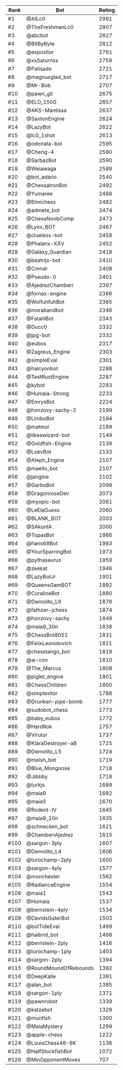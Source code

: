 Rank|Bot|Rating
---|---|---
#1|@AILc0|2991
#2|@TheFreshmanLc0|2907
#3|@abcbot|2827
#4|@BitByByte|2812
#5|@expositor|2761
#6|@xxSaturnxx|2759
#7|@Palisade|2721
#8|@magnusglad_bot|2717
#9|@Mr-Bob|2707
#10|@pawn_git|2675
#11|@ELO_1500|2657
#12|@AKS-Mantissa|2637
#13|@SaxtonEngine|2624
#14|@LazyBot|2622
#15|@lc0_1shot|2613
#16|@odonata-bot|2595
#17|@Cheng-4|2590
#18|@SarbazBot|2590
#19|@Weiawaga|2589
#20|@bot_adario|2540
#21|@ChessatronBot|2492
#22|@Yumaree|2488
#23|@Elmichess|2482
#24|@admete_bot|2474
#25|@ChessNoobComp|2473
#26|@Lynx_BOT|2467
#27|@clueless-bot|2458
#28|@Phalanx-XXV|2452
#29|@Galaxy_Guardian|2418
#30|@beatrijs-bot|2410
#31|@Cmndr|2408
#32|@Pseudo-0|2401
#33|@AjedrezChamberi|2397
#34|@fornax-engine|2366
#35|@WolfuhfuhBot|2365
#36|@morabandbot|2346
#37|@FataliiBot|2343
#38|@Ducc0|2332
#39|@jpg-bot|2332
#40|@eubos|2317
#41|@Zagreus_Engine|2303
#42|@simpleEval|2301
#43|@halcyonbot|2288
#44|@TestRustEngine|2287
#45|@kybot|2283
#46|@Humaia-Strong|2233
#47|@EmrysBot|2224
#48|@honzovy-sachy-2|2199
#49|@LimboBot|2194
#50|@matmoi|2189
#51|@likeawizard-bot|2149
#52|@Goldfish-Engine|2139
#53|@LoevBot|2133
#54|@Aleph_Engine|2107
#55|@maello_bot|2107
#56|@jangine|2102
#57|@GarboBot|2099
#58|@DragonroseDev|2073
#59|@myopic-bot|2061
#60|@LeElaGuess|2060
#61|@BLANK_BOT|2003
#62|@SAkunIA|2000
#63|@TopasBot|1986
#64|@hans68Bot|1983
#65|@YourSparringBot|1973
#66|@pythasaurus|1959
#67|@zeekat|1946
#68|@LazyBotJr|1901
#69|@QueensGamBOT|1892
#70|@CoralineBot|1880
#71|@Demolito_L6|1876
#72|@fathzer-jchess|1874
#73|@honzovy-sachy|1848
#74|@maia9_30n|1838
#75|@ChessBot8051|1831
#76|@FelixLeonidovich|1821
#77|@chesstango_bot|1818
#78|@ai-con|1810
#79|@The_Marcus|1808
#80|@piglet_engine|1801
#81|@ChessChildren|1800
#82|@simplexitor|1788
#83|@Drunken-pipe-bomb|1777
#84|@sudobot_chess|1773
#85|@baby_eubos|1772
#86|@HardRok|1757
#87|@Virutor|1737
#88|@KlaraDestroyer-aB|1725
#89|@Demolito_L5|1724
#90|@melsh_bot|1719
#91|@Blue_Mongoose|1718
#92|@Jibbby|1718
#93|@turkjs|1689
#94|@maia9|1682
#95|@maia5|1670
#96|@Rodent-IV|1645
#97|@maia9_10n|1635
#98|@schnecken_bot|1621
#99|@ChamberiAjedrez|1615
#100|@sargon-3ply|1607
#101|@Demolito_L4|1606
#102|@turochamp-2ply|1600
#103|@sargon-4ply|1577
#104|@monchester|1562
#105|@RadianceEngine|1554
#106|@maia1|1543
#107|@Humaia|1537
#108|@bernstein-4ply|1534
#109|@DavidsGuterBot|1503
#110|@botTideEval|1499
#111|@haibrid_bot|1498
#112|@bernstein-2ply|1416
#113|@turochamp-1ply|1403
#114|@sargon-2ply|1394
#115|@RoundMoundOfRebounds|1392
#116|@DeepKalle|1391
#117|@alan_bot|1385
#118|@sargon-1ply|1371
#119|@pawnrobot|1339
#120|@katzebot|1329
#121|@munfish|1300
#122|@MaiaMystery|1299
#123|@apple-chess|1222
#124|@LouisChess48-6K|1136
#125|@HalfStockfishBot|1072
#126|@MinOpponentMoves|707
